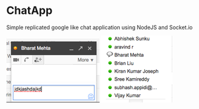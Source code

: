 # ChatApp
Simple replicated google like chat application using NodeJS and Socket.io

![Screenshot](Example1.png)
![Screenshot](Example.png)
